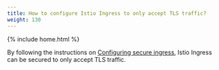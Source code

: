 ```yaml
---
title: How to configure Istio Ingress to only accept TLS traffic?
weight: 130
---
```

{% include home.html %}

By following the instructions on [Configuring secure ingress]({{home}}/docs/tasks/traffic-management/ingress.html#configuring-secure-ingress-https),
Istio Ingress can be secured to only accept TLS traffic.
